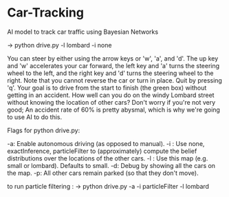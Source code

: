 # Car-Tracking
AI model to track car traffic using Bayesian Networks 



-> python drive.py -l lombard -i none

You can steer by either using the arrow keys or 'w', 'a', and 'd'.
The up key and 'w' accelerates your car forward, the left key and 'a' turns the steering wheel to the left, 
and the right key and 'd' turns the steering wheel to the right. Note that you cannot reverse the car or turn in place.
Quit by pressing 'q'. Your goal is to drive from the start to finish (the green box) without getting in an accident. 
How well can you do on the windy Lombard street without knowing the location of other cars? Don't worry if you're not very good;
An accident rate of 60% is pretty abysmal, 
which is why we're going to use AI to do this.

Flags for python drive.py:

-a: Enable autonomous driving (as opposed to manual).
-i <inference method>: Use none, exactInference, particleFilter to (approximately) compute the belief distributions over the locations of the other cars.
-l <map>: Use this map (e.g. small or lombard). Defaults to small.
-d: Debug by showing all the cars on the map.
-p: All other cars remain parked (so that they don't move).

to run particle filtering :
-> python drive.py -a -i particleFilter -l lombard
